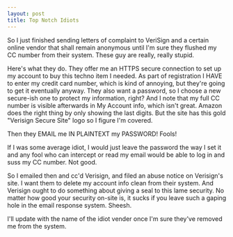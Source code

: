 ```yaml
---
layout: post
title: Top Notch Idiots 
---
```



So I just finished sending letters of complaint to VeriSign and a certain online vendor that shall remain anonymous until I'm sure they flushed my CC number from their system. These guy are really, really stupid. 

Here's what they do. They offer me an HTTPS secure connection to set up my account to buy this techno item I needed. As part of registration I HAVE to enter my credit card number, which is kind of annoying, but they're going to get it eventually anyway. They also want a password, so I choose a new secure-ish one to protect my information, right? And I note that my full CC number is visible afterwards in My Account info, which isn't great. Amazon does the right thing by only showing the last digits. But the site has this gold "Verisign Secure Site" logo so I figure I'm covered. 

Then they EMAIL me IN PLAINTEXT my PASSWORD! Fools! 

If I was some average idiot, I would just leave the password the way I set it and any fool who can intercept or read my email would be able to log in and suss my CC number. Not good. 

So I emailed then and cc'd Verisign, and filed an abuse notice on Verisign's site. I want them to delete my account info clean from their system. And Verisign ought to do something about giving a seal to this lame security. No matter how good your security on-site is, it sucks if you leave such a gaping hole in the email response system. Sheesh. 

I'll update with the name of the idiot vender once I'm sure they've removed me from the system.
